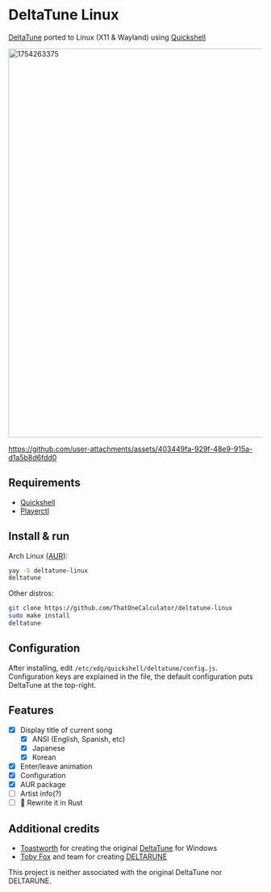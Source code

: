 # DeltaTune Linux

[DeltaTune](https://deltatune.toastworth.com/) ported to Linux (X11 & Wayland) using [Quickshell](https://quickshell.org/)

<img width="1408" height="771" alt="1754263375" src="https://github.com/user-attachments/assets/57296ec5-fd1f-45ed-a102-9af09c56bdfe" />

https://github.com/user-attachments/assets/403449fa-929f-48e9-915a-d1a5b8d6fdd0

## Requirements

- [Quickshell](https://quickshell.org/)
- [Playerctl](https://github.com/altdesktop/playerctl)

## Install & run

Arch Linux [(AUR)](https://aur.archlinux.org/packages/deltatune-linux):

```sh
yay -S deltatune-linux
deltatune
```

Other distros:

```sh
git clone https://github.com/ThatOneCalculator/deltatune-linux
sudo make install
deltatune
```

## Configuration

After installing, edit `/etc/xdg/quickshell/deltatune/config.js`. Configuration keys are explained in the file, the default configuration puts DeltaTune at the top-right.

## Features

- [x] Display title of current song
  - [x] ANSI (English, Spanish, etc)
  - [x] Japanese
  - [x] Korean
- [x] Enter/leave animation
- [x] Configuration
- [x] AUR package
- [ ] Artist info(?)
- [ ] 🦀 Rewrite it in Rust

## Additional credits

- [Toastworth](https://x.com/Toastworth_) for creating the original [DeltaTune](https://deltatune.toastworth.com/) for Windows
- [Toby Fox](https://bsky.app/profile/tobyfox.undertale.com/) and team for creating [DELTARUNE](https://deltarune.com/)

This project is neither associated with the original DeltaTune nor DELTARUNE.
